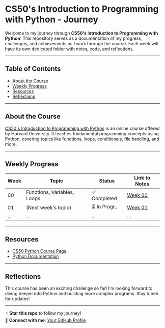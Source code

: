 # CS50's Introduction to Programming with Python - Journey

Welcome to my journey through **CS50's Introduction to Programming with Python**! This repository serves as a documentation of my progress, challenges, and achievements as I work through the course. Each week will have its own dedicated folder with notes, code, and reflections.

---

## **Table of Contents**
- [About the Course](#about-the-course)
- [Weekly Progress](#weekly-progress)
- [Resources](#resources)
- [Reflections](#reflections)

---

## **About the Course**
[CS50's Introduction to Programming with Python](https://cs50.harvard.edu/python/2022/) is an online course offered by Harvard University. It teaches fundamental programming concepts using Python, covering topics like functions, loops, conditionals, file handling, and more.

---

## **Weekly Progress**
| Week | Topic                          | Status       | Link to Notes |
|------|--------------------------------|--------------|---------------|
| 00   | Functions, Variables, Loops   | ✅ Completed  | [Week 00](./week00) |
| 01   | (Next week's topic)            |⏳ In Progr.. | [Week 01](./week01) |
| ...  | ...                            | ...           | ...                 |

---

## **Resources**
- [CS50 Python Course Page](https://cs50.harvard.edu/python/2022/)
- [Python Documentation](https://docs.python.org/3/)

---

## **Reflections**
This course has been an exciting challenge so far! I'm looking forward to diving deeper into Python and building more complex programs. Stay tuned for updates!

---

⭐ **Star this repo** to follow my journey!  
🔗 **Connect with me**: [Your GitHub Profile](https://github.com/annaneofficial)